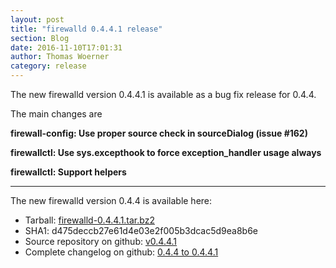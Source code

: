 ```yaml
---
layout: post
title: "firewalld 0.4.4.1 release"
section: Blog
date: 2016-11-10T17:01:31
author: Thomas Woerner
category: release
---
```


The new firewalld version 0.4.4.1 is available as a bug fix release for 0.4.4.

The main changes are

**firewall-config: Use proper source check in sourceDialog (issue #162)**

**firewallctl: Use sys.excepthook to force exception_handler usage always**

**firewallctl: Support helpers**

***

The new firewalld version 0.4.4 is available here:

 * Tarball: [firewalld-0.4.4.1.tar.bz2](https://fedorahosted.org/released/firewalld/firewalld-0.4.4.1.tar.bz2)
 * SHA1: d475deccb27e61d4e03e2f005b3dcac5d9ea8b6e
 * Source repository on github: [v0.4.4.1](https://github.com/t-woerner/firewalld/releases/tag/v0.4.4.1)
 * Complete changelog on github: [0.4.4 to 0.4.4.1](https://github.com/t-woerner/firewalld/compare/v0.4.4...v0.4.4.1)
